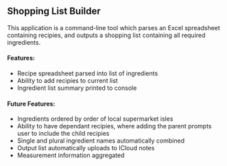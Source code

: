 ## Shopping List Builder

This application is a command-line tool which parses an Excel spreadsheet containing recipies, and outputs a shopping list containing all required ingredients.


#### Features:

- Recipe spreadsheet parsed into list of ingredients
- Ability to add recipies to current list
- Ingredient list summary printed to console


#### Future Features:

- Ingredients ordered by order of local supermarket isles
- Ability to have dependant recipies, where adding the parent prompts user to include the child recipies
- Single and plural ingredient names automatically combined
- Output list automatically uploads to ICloud notes
- Measurement information aggregated
